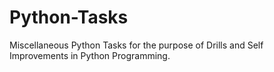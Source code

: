 # Python-Tasks
Miscellaneous Python Tasks for the purpose of Drills and Self Improvements in Python Programming.
